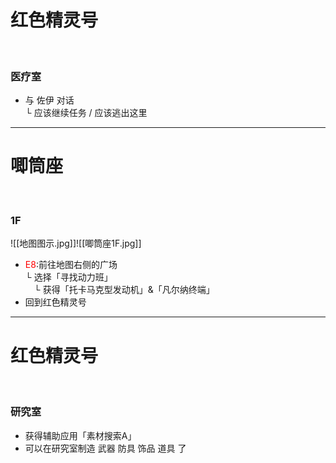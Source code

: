 # 红色精灵号  

<br>

### 医疗室 
- 与 佐伊 对话  
  └ 应该继续任务 / 应该逃出这里
  
***

# 唧筒座

<br>

### 1F
![[地图图示.jpg]]![[唧筒座1F.jpg]]  
- <font color = "red">E8</font>:前往地图右侧的广场           
  └ 选择「寻找动力班」     
  &emsp;└ 获得「托卡马克型发动机」&「凡尔纳终端」
- 回到红色精灵号        

---
# 红色精灵号

<br>

### 研究室
- 获得辅助应用「素材搜索A」
- 可以在研究室制造 武器 防具 饰品 道具 了